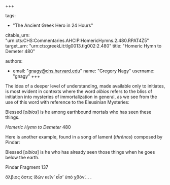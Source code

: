 +++

tags:
- "The Ancient Greek Hero in 24 Hours"

citable_urn: "urn:cts:CHS:Commentaries.AHCIP:HomericHymns.2.480.RPAT4Z5"
target_urn: "urn:cts:greekLit:tlg0013.tlg002:2.480"
title: "Homeric Hymn to Demeter 480"

authors:
- email: "gnagy@chs.harvard.edu"
  name: "Gregory Nagy"
  username: "gnagy"
+++

<p>The idea of a deeper level of understanding, made available only to initiates, is most evident in contexts where the word <em>olbios</em> refers to the bliss of initiation into mysteries of immortalization in general, as we see from the use of this word with reference to the Eleusinian Mysteries:</p><p>Blessed [<em>olbios</em>] is he among earthbound mortals who has seen these things.</p><p><em>Homeric Hymn to Demeter</em> 480</p><p>Here is another example, found in a song of lament (<em>thrēnos</em>) composed by Pindar:</p><p>Blessed [<em>olbios</em>] is he who has already seen those things when he goes below the earth.</p><p>Pindar Fragment 137</p><p>ὄλβιος ὅστις ἰδὼν κεῖν’ εἶσ’ ὑπὸ χθόν’… .</p>